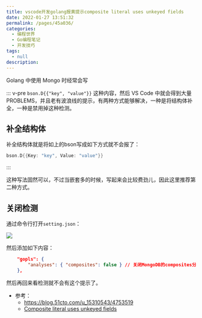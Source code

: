 ```yaml
---
title: vscode开发golang报黄提示composite literal uses unkeyed fields
date: 2022-01-27 13:51:32
permalink: /pages/45a036/
categories:
  - 编程世界
  - Go编程笔记
  - 开发技巧
tags:
  - null
description:
---
```



Golang 中使用 Mongo 时经常会写

::: v-pre
`bson.D{{"key", "value"}}` 这种内容，然后 VS Code 中就会得到大量PROBLEMS，并且老有波浪线的提示，有两种方式能够解决，一种是将结构体补全，一种是禁用掉这种检测。


## 补全结构体

补全结构体就是将如上的bson写成如下方式就不会报了：

```go
bson.D{{Key: "key", Value: "value"}}
```
:::

这种写法固然可以，不过当嵌套多的时候，写起来会比较费劲儿，因此这里推荐第二种方式。

## 关闭检测

通过命令行打开`setting.json`：

![](http://t.eryajf.net/imgs/2022/01/d6fa4a9f2f285f91.png)

然后添加如下内容：

```json
	"gopls": {
        "analyses": { "composites": false } // 关闭MongoDB的composites分析
    },
```

然后再回来看检测就不会有这个提示了。

- 参考：
	- https://blog.51cto.com/u_15310543/4753519
	- [Composite literal uses unkeyed fields](https://stackoverflow.com/questions/54548441/composite-literal-uses-unkeyed-fields)